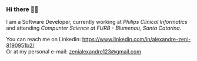 ### Hi there 👋🙂

I am a Software Developer, currently working at <i>Philips Clinical Informatics</i> and attending <i>Compunter Science at FURB - Blumenau, Santa Catarina</i>.

You can reach me on Linkedin: https://www.linkedin.com/in/alexandre-zeni-8190951b2/
<br>
Or at my personal e-mail: zenialexandre123@gmail.com

<!--
**zenialexandre/zenialexandre** is a ✨ _special_ ✨ repository because its `README.md` (this file) appears on your GitHub profile.

Here are some ideas to get you started:

- 🔭 I’m currently working on ...
- 🌱 I’m currently learning ...
- 👯 I’m looking to collaborate on ...
- 🤔 I’m looking for help with ...
- 💬 Ask me about ...
- 📫 How to reach me: ...
- 😄 Pronouns: ...
- ⚡ Fun fact: ...
-->
